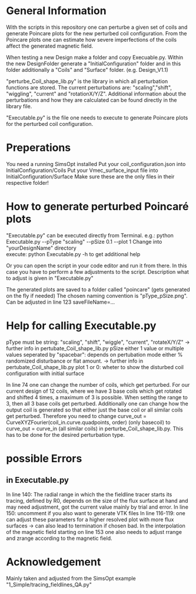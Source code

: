 # General Information
With the scripts in this repository one can perturbe a given set of coils and generate Poincare plots for the new perturbed coil configuration. From the Poincare plots one can estimate how severe imperfections of the coils affect the generated magnetic field.

When testing a new Design make a folder and copy Execuable.py. Within the new DesignFolder generate a "InitialConfiguration" folder and in this folder additionally a "Coils" and "Surface" folder. (e.g. Design_V1.1)

"perturbe_Coil_shape_lib.py" is the library in which all perturbation functions are stored. 
The current perturbations are: "scaling","shift", "wiggling", "current" and "rotationX/Y/Z". Additional information about the perturbations and how they are calculated can be found directly in the library file.

"Executable.py" is the file one needs to execute to generate Poincare plots for the perturbed coil configuration.

# Preperations
You need a running SimsOpt installed
Put your coil_configuration.json into InitialConfiguration/Coils
Put your Vmec_surface_input file into InitialConfiguration/Surface 
Make sure these are the only files in their respective folder!

# How to generate perturbed Poincaré plots
"Executable.py" can be executed directly from Terminal.
e.g.: python Executable.py --pType "scaling" --pSize 0.1 --plot 1
Change into "yourDesignName" directory  
execute: python Executable.py -h to get additional help

Or you can open the script in your code editor and run it from there. In this case you have to perform a few adjustments to the script. Description what to adjust is given in "Executable.py"

The generated plots are saved to a folder called "poincare" (gets generated on the fly if needed)
The chosen naming convention is "pType_pSize.png". Can be adjusted in line 123 saveFileName=...

# Help for calling Executable.py
pType must be string: "scaling", "shift", "wiggle", "current", "rotateX/Y/Z"
    -> further info in pertubate_Coil_shape_lib.py
pSize either 1 value or multiple values seperated by "spacebar": depends on pertubation mode either % randomized disturbance or flat amount.
    -> further info in pertubate_Coil_shape_lib.py
plot 1 or 0: wheter to show the disturbed coil configuration with initial surface 

In line 74 one can change the number of coils, which get perturbed. For our current design of 12 coils, where we have 3 base coils which get rotated and shifted 4 times, a maximum of 3 is possible. When setting the range to 3, then all 3 base coils get perturbed. 
Additionally one can change how the output coil is generated so that either just the base coil or all similar coils get perturbed. Therefore you need to change curve_out = CurveXYZFourier(coil_in.curve.quadpoints, order) (only basecoil) to curve_out = curve_in (all similar coils) in perturbe_Coil_shape_lib.py. This has to be done for the desired perturbation type.

# possible Errors
## in Executable.py
In line 140: The radial range in which the the fieldline tracer starts its tracing, defined by R0, depends on the size of the flux surface at hand and may need adjustment, got the current value mainly by trial and error.
In line 150: uncomment if you also want to generate VTK files
In line 116-119: one can adjust these parameters for a higher resolved plot with more flux surfaces -> can also lead to termination if chosen bad.
In the interpolation of the magnetic field starting on line 153 one also needs to adjust rrange and zrange according to the magnetic field.

# Acknowledgement
Mainly taken and adjusted from the SimsOpt example "1_Simple/tracing_fieldlines_QA.py"